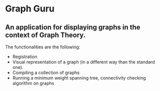 # Graph Guru

## An application for displaying graphs in the context of Graph Theory.

The functionalities are the following:

- Registration
- Visual representation of a graph (in a different way than the standard one).
- Compiling a collection of graphs
- Running a minimum weight spanning tree, connectivity checking algorithm on graphs
